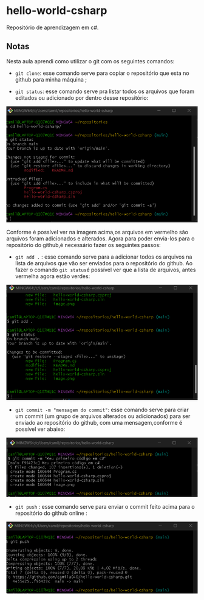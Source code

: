 # hello-world-csharp
Repositório de aprendizagem em c#.

## Notas

Nesta aula aprendi como utilizar o git com os seguintes comandos:

* `git clone`: esse comando serve para copiar o repositório que esta no github para minha máquina ;

* `git status`: esse comando serve pra listar todos os arquivos que foram editados ou adicionado por dentro desse repositório:

![Alt text](image.png)

Conforme é possível ver na imagem acima,os arquivos em vermelho são arquivos foram adicionados e alterados. Agora para poder envia-los para o repositório do github,é necessário fazer os seguintes passos:

* `git add .` :  esse comando serve para a adicionar todos os arquivos na lista de arquivos que vão ser enviados para o repositório do github. Ao fazer o comando `git status`é possível ver que a lista de arquivos, antes vermelha agora estão verdes:

![Alt text](image-1.png)

* `git commit -m "mensagem do commit"`: esse comando serve para criar um commit (um grupo de arquivos alterados ou adicionados) para ser enviado ao repositório do github, com uma mensagem,conforme é possível ver abaixo:

![Alt text](image-2.png)

* `git push` : esse comando serve para enviar o commit feito acima para o repositório do github online :

![Alt text](image-3.png)




